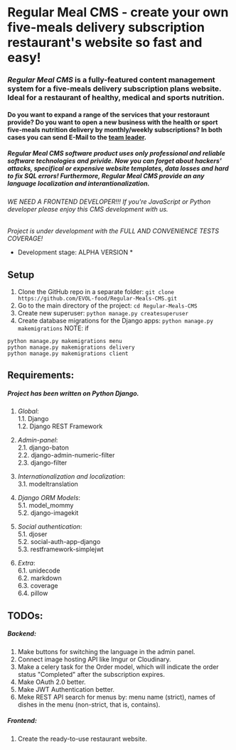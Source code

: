 # Regular Meal CMS - create your own five-meals delivery subscription restaurant's website so fast and easy!
### *Regular Meal CMS* is a fully-featured content management system for a five-meals delivery subscription plans website. Ideal for a restaurant of healthy, medical and sports nutrition.
####  Do you want to expand a range of the services that your restoraunt provide? Do you want to open a new business with the health or sport five-meals nutrition delivery by monthly/weekly subscriptions? In both cases you can send E-Mail to the [team leader](https://github.com/imgVOID).
##### Regular Meal CMS software product uses only professional and reliable software technologies and privide. Now you can forget about hackers' attacks, specifical or expensive website templates, data losses and hard to fix SQL errors! Furthermore, Regular Meal CMS provide an any language localization and interantionalization.
###### WE NEED A FRONTEND DEVELOPER!!! *If you're JavaScript or Python developer please enjoy this CMS development with us.*  
*Project is under development with the FULL AND CONVENIENCE TESTS COVERAGE!*   
* Development stage: ALPHA VERSION *
## Setup
1. Clone the GitHub repo in a separate folder:
`git clone https://github.com/EVOL-food/Regular-Meals-CMS.git`  
2. Go to the main directory of the project:
`cd Regular-Meals-CMS`
3. Create new superuser:
`python manage.py createsuperuser`
4. Create database migrations for the Django apps:
`python manage.py makemigrations`
NOTE: if 
```
python manage.py makemigrations menu
python manage.py makemigrations delivery
python manage.py makemigrations client
```
## Requirements:
##### Project has been written on Python Django.
1. *Global*:  
  1.1. Django  
  1.2. Django REST Framework  

2. *Admin-panel*:  
  2.1. django-baton  
  2.2. django-admin-numeric-filter  
  2.3. django-filter  

3. *Internationalization and localization*:  
  3.1. modeltranslation  

4. *Django ORM Models*:  
  5.1. model_mommy  
  5.2. django-imagekit  

5. *Social authentication*:  
  5.1. djoser  
  5.2. social-auth-app-django  
  5.3. restframework-simplejwt  

6. *Extra*:  
  6.1. unidecode  
  6.2. markdown  
  6.3. coverage  
  6.4. pillow  

## TODOs:
##### Backend:   
1. Make buttons for switching the language in the admin panel.
2. Connect image hosting API like Imgur or Cloudinary.
3. Make a celery task for the Order model, which will indicate the order status "Completed" after the subscription expires.
4. Make OAuth 2.0 better.
5. Make JWT Authentication better.
6. Meke REST API search for menus by: menu name (strict), names of dishes in the menu (non-strict, that is, contains).   
##### Frontend:   
1. Create the ready-to-use restaurant website.
